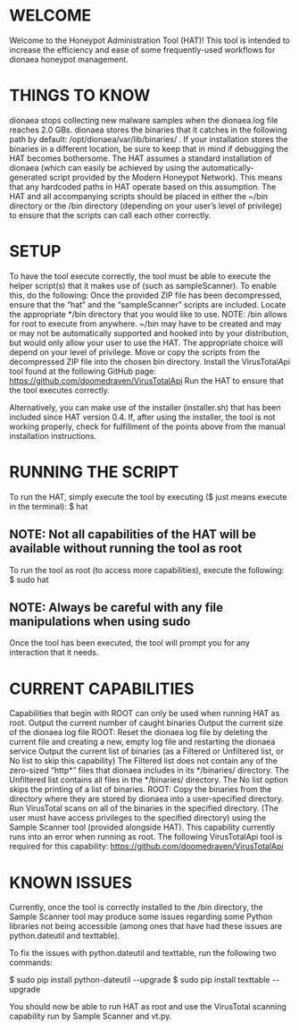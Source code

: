 # WELCOME
Welcome to the Honeypot Administration Tool (HAT)! This tool is intended to increase the efficiency and ease of some frequently-used workflows for dionaea honeypot management.

# THINGS TO KNOW
dionaea stops collecting new malware samples when the dionaea.log file reaches 2.0 GBs.
dionaea stores the binaries that it catches in the following path by default: /opt/dionaea/var/lib/binaries/	. If your installation stores the binaries in a different location, be sure to keep that in mind if debugging the HAT becomes bothersome.
The HAT assumes a standard installation of dionaea (which can easily be achieved by using the automatically-generated script provided by the Modern Honeypot Network). This means that any hardcoded paths in HAT operate based on this assumption.
The HAT and all accompanying scripts should be placed in either the ~/bin directory or the /bin directory (depending on your user’s level of privilege) to ensure that the scripts can call each other correctly.

# SETUP
To have the tool execute correctly, the tool must be able to execute the helper script(s) that it makes use of (such as sampleScanner). To enable this, do the following:
Once the provided ZIP file has been decompressed, ensure that the “hat” and the “sampleScanner” scripts are included.
Locate the appropriate */bin directory that you would like to use. NOTE: /bin allows for root to execute from anywhere. ~/bin may have to be created and may or may not be automatically supported and hooked into by your distribution, but would only allow your user to use the HAT. The appropriate choice will depend on your level of privilege.
Move or copy the scripts from the decompressed ZIP file into the chosen bin directory.
Install the VirusTotalApi tool found at the following GitHub page: https://github.com/doomedraven/VirusTotalApi
Run the HAT to ensure that the tool executes correctly.

Alternatively, you can make use of the installer (installer.sh) that has been included since HAT version 0.4. If, after using the installer, the tool is not working properly, check for fulfillment of the points above from the manual installation instructions.

# RUNNING THE SCRIPT
To run the HAT, simply execute the tool by executing ($ just means execute in the terminal):
$ hat
## NOTE: Not all capabilities of the HAT will be available without running the tool as root

To run the tool as root (to access more capabilities), execute the following:
$ sudo hat
## NOTE: Always be careful with any file manipulations when using sudo

Once the tool has been executed, the tool will prompt you for any interaction that it needs.

# CURRENT CAPABILITIES
Capabilities that begin with ROOT can only be used when running HAT as root.
Output the current number of caught binaries
Output the current size of the dionaea log file
ROOT: Reset the dionaea log file by deleting the current file and creating a new, empty log file and restarting the dionaea service
Output the current list of binaries (as a Filtered or Unfiltered list, or No list to skip this capability)
The Filtered list does not contain any of the zero-sized “http*” files that dionaea includes in its */binaries/ directory.
The Unfiltered list contains all files in the */binaries/ directory.
The No list option skips the printing of a list of binaries.
ROOT: Copy the binaries from the directory where they are stored by dionaea into a user-specified directory.
Run VirusTotal scans on all of the binaries in the specified directory. (The user must have access privileges to the specified directory) using the Sample Scanner tool (provided alongside HAT). This capability currently runs into an error when running as root.
The following VirusTotalApi tool is required for this capability: https://github.com/doomedraven/VirusTotalApi

# KNOWN ISSUES
Currently, once the tool is correctly installed to the /bin directory, the Sample Scanner tool may produce some issues regarding some Python libraries not being accessible (among ones that have had these issues are python.dateutil and texttable).

To fix the issues with python.dateutil and texttable, run the following two commands:

$ sudo pip install python-dateutil --upgrade
$ sudo pip install texttable --upgrade

You should now be able to run HAT as root and use the VirusTotal scanning capability run by Sample Scanner and vt.py.
